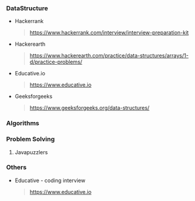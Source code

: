 ### DataStructure 

- Hackerrank
  > https://www.hackerrank.com/interview/interview-preparation-kit


- Hackerearth
  > https://www.hackerearth.com/practice/data-structures/arrays/1-d/practice-problems/

- Educative.io
  > https://www.educative.io

- Geeksforgeeks
  > https://www.geeksforgeeks.org/data-structures/



### Algorithms
  

### Problem Solving
1. Javapuzzlers

### Others
- Educative - coding interview
  > https://www.educative.io